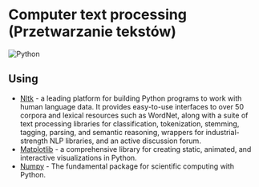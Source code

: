 # Computer text processing (Przetwarzanie tekstów)

<img alt="Python" src="https://img.shields.io/badge/Python-3-blueviolet">

## Using

* [Nltk](https://www.nltk.org/) - a leading platform for building Python programs to work with human language data. It provides easy-to-use interfaces to over 50 corpora and lexical resources such as WordNet, along with a suite of text processing libraries for classification, tokenization, stemming, tagging, parsing, and semantic reasoning, wrappers for industrial-strength NLP libraries, and an active discussion forum.
* [Matplotlib](https://matplotlib.org/) - a comprehensive library for creating static, animated, and interactive visualizations in Python.
* [Numpy](https://numpy.org/) - The fundamental package for scientific computing with Python.
